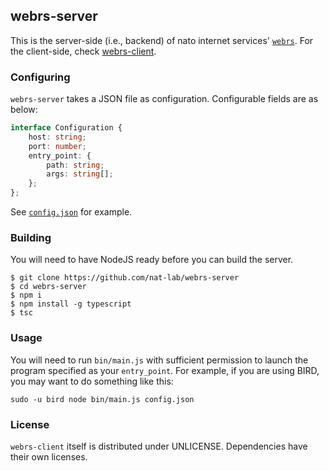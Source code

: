 webrs-server
---

This is the server-side (i.e., backend) of nato internet services' [`webrs`](https://rs.nat.moe). For the client-side, check [webrs-client](https://github.com/nat-lab/webrs-client).

### Configuring

`webrs-server` takes a JSON file as configuration. Configurable fields are as below:

```Typescript
interface Configuration {
    host: string;
    port: number;
    entry_point: {
        path: string;
        args: string[];
    };
};
```

See [`config.json`](./config.json) for example.

### Building

You will need to have NodeJS ready before you can build the server. 

```
$ git clone https://github.com/nat-lab/webrs-server
$ cd webrs-server
$ npm i
$ npm install -g typescript
$ tsc
```

### Usage

You will need to run `bin/main.js` with sufficient permission to launch the program specified as your `entry_point`. For example, if you are using BIRD, you may want to do something like this:

```
sudo -u bird node bin/main.js config.json
```

### License

`webrs-client` itself is distributed under UNLICENSE. Dependencies have their own licenses.